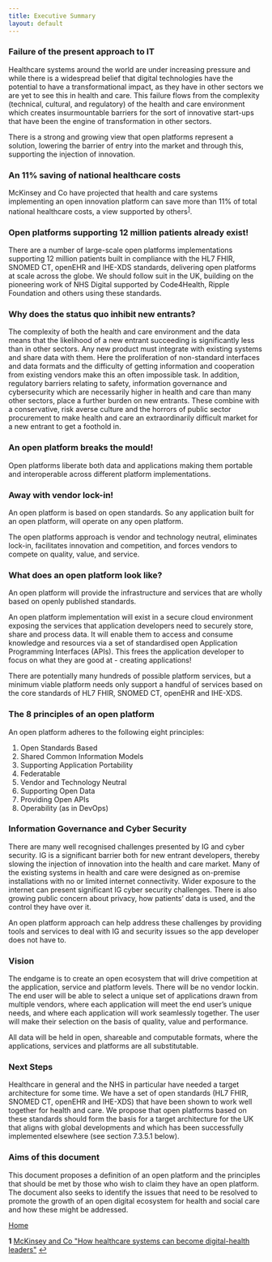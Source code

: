 ```yaml
---
title: Executive Summary
layout: default
---
```

### Failure of the present approach to IT
Healthcare systems around the world
are under increasing pressure and
while there is a widespread belief that
digital technologies have the potential
to have a transformational impact, as
they have in other sectors we are yet to
see this in health and care. This failure
flows from the complexity (technical,
cultural, and regulatory) of the health
and care environment which creates
insurmountable barriers for the sort of
innovative start-ups that have been the
engine of transformation in other sectors.

There is a strong and growing view that
open platforms represent a solution,
lowering the barrier of entry into the
market and through this, supporting
the injection of innovation.

### An 11% saving of national healthcare costs
McKinsey and Co have projected that
health and care systems implementing
an open innovation platform can save
more than 11% of total national healthcare
costs, a view supported by others<sup id="a1">[1](#f1)</sup>.

### Open platforms supporting 12 million patients already exist!
There are a number of large-scale
open platforms implementations
supporting 12 million patients built
in compliance with the HL7 FHIR,
SNOMED CT, openEHR and IHE-XDS
standards, delivering open platforms
at scale across the globe. We should
follow suit in the UK, building on the
pioneering work of NHS Digital supported
by Code4Health, Ripple Foundation
and others using these standards.

### Why does the status quo inhibit new entrants?
The complexity of both the health and care
environment and the data means that the
likelihood of a new entrant succeeding is
significantly less than in other sectors.
Any new product must integrate with existing
systems and share data with them. Here the
proliferation of non-standard interfaces and
data formats and the difficulty of getting
information and cooperation from existing
vendors make this an often impossible task.
In addition, regulatory barriers relating
to safety, information governance and
cybersecurity which are necessarily higher
in health and care than many other sectors,
place a further burden on new entrants.
These combine with a conservative, risk
averse culture and the horrors of public
sector procurement to make health and
care an extraordinarily difficult market
for a new entrant to get a foothold in.

### An open platform breaks the mould!
Open platforms liberate both data and
applications making them portable
and interoperable across different
platform implementations.

### Away with vendor lock-in!
An open platform is based on open standards.
So any application built for an open platform,
will operate on any open platform.

The open platforms approach is vendor and
technology neutral, eliminates lock-in, facilitates
innovation and competition, and forces vendors
to compete on quality, value, and service.

### What does an open platform look like?
An open platform will provide the
infrastructure and services that are wholly
based on openly published standards.

An open platform implementation will
exist in a secure cloud environment
exposing the services that application
developers need to securely store, share
and process data. It will enable them to
access and consume knowledge and
resources via a set of standardised open
Application Programming Interfaces
(APIs). This frees the application
developer to focus on what they are
good at - creating applications!

There are potentially many hundreds
of possible platform services, but a
minimum viable platform needs only
support a handful of services based
on the core standards of HL7 FHIR,
SNOMED CT, openEHR and IHE-XDS.

### The 8 principles of an open platform
An open platform adheres to the
following eight principles:

1. Open Standards Based
1. Shared Common Information Models
1. Supporting Application Portability
1. Federatable
1. Vendor and Technology Neutral
1. Supporting Open Data
1. Providing Open APIs
1. Operability (as in DevOps)

### Information Governance and Cyber Security
There are many well recognised
challenges presented by IG and cyber
security. IG is a significant barrier both
for new entrant developers, thereby
slowing the injection of innovation into
the health and care market. Many of the
existing systems in health and care were
designed as on-premise installations
with no or limited internet connectivity.
Wider exposure to the internet can present
significant IG cyber security challenges.
There is also growing public concern
about privacy, how patients’ data is
used, and the control they have over it.

An open platform approach can
help address these challenges by
providing tools and services to deal
with IG and security issues so the
app developer does not have to.

### Vision
The endgame is to create an open
ecosystem that will drive competition
at the application, service and platform
levels. There will be no vendor lockin. The end user will be able to select a
unique set of applications drawn from
multiple vendors, where each application
will meet the end user’s unique needs,
and where each application will work
seamlessly together. The user will
make their selection on the basis of
quality, value and performance.

All data will be held in open,
shareable and computable formats,
where the applications, services and
platforms are all substitutable.

### Next Steps
Healthcare in general and the NHS
in particular have needed a target
architecture for some time. We have a set
of open standards (HL7 FHIR, SNOMED CT,
openEHR and IHE-XDS) that have been
shown to work well together for health
and care. We propose that open platforms
based on these standards should form the
basis for a target architecture for the UK
that aligns with global developments and
which has been successfully implemented
elsewhere (see section 7.3.5.1 below).

### Aims of this document
This document proposes a definition
of an open platform and the principles
that should be met by those who wish
to claim they have an open platform.
The document also seeks to identify
the issues that need to be resolved to
promote the growth of an open digital
ecosystem for health and social care
and how these might be addressed.

[Home](/apperta-open-platform/)

<b id="f1">1</b> [McKinsey and Co "How healthcare systems can become digital-health leaders"](https://www.mckinsey.com/industries/healthcare-systems-and-services/our-insights/how-healthcare-systems-can-become-digital-health-leaders) [↩](#a1)
